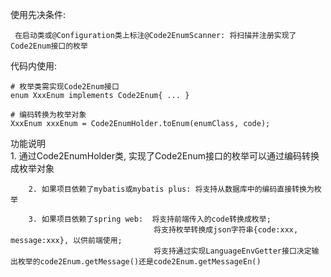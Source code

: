 使用先决条件:

     在启动类或@Configuration类上标注@Code2EnumScanner: 将扫描并注册实现了Code2Enum接口的枚举

代码内使用:

    # 枚举类需实现Code2Enum接口
    enum XxxEnum implements Code2Enum{ ... }
    
    # 编码转换为枚举对象
    XxxEnum xxxEnum = Code2EnumHolder.toEnum(enumClass, code);

功能说明  
        1. 通过Code2EnumHolder类, 实现了Code2Enum接口的枚举可以通过编码转换成枚举对象
        
        2. 如果项目依赖了mybatis或mybatis plus: 将支持从数据库中的编码直接转换为枚举
        
        3. 如果项目依赖了spring web:  将支持前端传入的code转换成枚举;
                                    将支持枚举转换成json字符串{code:xxx, message:xxx}, 以供前端使用;
                                    将支持通过实现LanguageEnvGetter接口决定输出枚举的code2Enum.getMessage()还是code2Enum.getMessageEn()     
